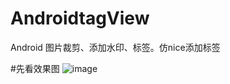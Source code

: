 # AndroidtagView
Android 图片裁剪、添加水印、标签。仿nice添加标签


#先看效果图
![image](http://a2.qpic.cn/psb?/V13yyfT92tt1VM/1bTAATgappA4bK9yk3Sh25vIV..rp7ayI9ZqC6pZMdo!/b/dHUBAAAAAAAA&bo=gAJyBIQDQAYFChw!&rf=viewer_4)
